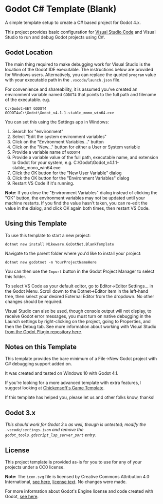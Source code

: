 
# Godot C# Template (Blank)

A simple template setup to create a C# based project for Godot 4.x.

This project provides basic configuration for [Visual Studio Code](https://code.visualstudio.com/) and Visual Studio to run and debug Godot projects using C#.

## Godot Location

The main thing required to make debugging work for Visual Studio is the location of the Godot IDE executable. The instructions below are provided for Windows users. Alternatively, you can replace the quoted `program` value with your executable path in the `.vscode/launch.json` file.

For convenience and shareability, it is assumed you've created an environment variable named `GODOT4` that points to the full path and filename of the executable. e.g.

    C:\Godot>SET GODOT4
    GODOT4=C:\Godot\Godot_v4.1.1-stable_mono_win64.exe

You can set this using the Settings app in Windows:

1. Search for "environment"
2. Select "Edit the system environment variables"
3. Click on the "Environment Variables..." button
4. Click on the "New..." button for either a User or System variable
5. Provide a variable name of `GODOT4`
6. Provide a variable value of the full path, executable name, and extension to Godot for your system, e.g. C:\Godot\Godot_v4.1.1-stable_mono_win64.exe
7. Click the OK button for the "New User Variable" dialog
8. Click the OK button for the "Environment Variables" dialog
9. Restart VS Code if it's running.

**Note:** If you close the "Environment Variables" dialog instead of clicking the "OK" button, the environment variables may not be updated until your machine restarts. If you find the value hasn't taken, you can re-edit the value in the dialog, and click OK again both times, then restart VS Code.

## Using this Template

To use this template to start a new project:

    dotnet new install Mikeware.GoDotNet.BlankTemplate

Navigate to the parent folder where you'd like to install your project:

    dotnet new godotnet -n YourProjectNameHere

You can then use the `Import` button in the Godot Project Manager to select this folder.

To select VS Code as your default editor, go to Editor->Editor Settings... in the Godot Menu. Scroll down to the Dotnet->Editor item in the left-hand tree, then select your desired External Editor from the dropdown. No other changes should be required.

Visual Studio can also be used, though console output will not display, to receive Godot error messages, you must turn on native debugging in the Launch settings by right-clicking on the project, going to Properties, and then the Debug tab. See more information about working with Visual Studio [from the Godot Plugin repository here](https://github.com/godotengine/godot-csharp-visualstudio/issues/48).

## Notes on this Template

This template provides the bare minimum of a File->New Godot project with C# debugging support added on.

It was created and tested on Windows 10 with Godot 4.1.

If you're looking for a more advanced template with extra features, I suggest looking at [Chickensoft's Game Template](https://github.com/chickensoft-games/GodotGame).

If this template has helped you, please let us and other folks know, thanks!

## Godot 3.x

_This should work for Godot 3.x as well, though is untested; modify the `.vscode/settings.json` and remove the `godot_tools.gdscript_lsp_server_port` entry._

## License

This project template is provided as-is for you to use for any of your projects under a CC0 license.

**Note:** The `icon.svg` file is licensed by Creative Commons Attribution 4.0 International, [see here](https://godotengine.org/press/), [license text](https://creativecommons.org/licenses/by/4.0/). No changes were made.

For more information about Godot's Engine license and code created with Godot, [see here](https://godotengine.org/license/).
